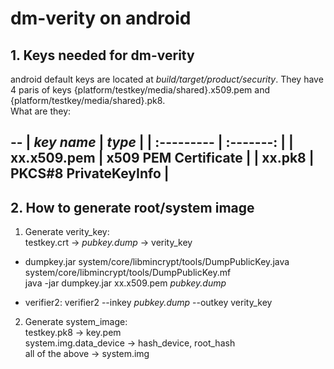 # dm-verity on android

## 1. Keys needed for dm-verity
android default keys are located at _build/target/product/security_. They have 4 paris of keys 
{platform/testkey/media/shared}.x509.pem and {platform/testkey/media/shared}.pk8.  
What are they:  

--
| *key name* | *type* |
| :--------- | :-------: |
| xx.x509.pem | x509 PEM Certificate |
| xx.pk8 | PKCS#8 PrivateKeyInfo |
--

## 2. How to generate root/system image
1. Generate verity\_key:  
testkey.crt -> *pubkey.dump* -> verity\_key

- dumpkey.jar
    system/core/libmincrypt/tools/DumpPublicKey.java  
    system/core/libmincrypt/tools/DumpPublicKey.mf  
java -jar dumpkey.jar xx.x509.pem *pubkey.dump*

- verifier2:
verifier2 --inkey *pubkey.dump* --outkey verity\_key  

2. Generate system\_image:  
testkey.pk8 -> key.pem  
system.img.data\_device -> hash\_device, root\_hash  
  all of the above -> system.img

